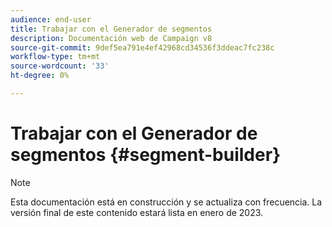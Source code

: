 ```yaml
---
audience: end-user
title: Trabajar con el Generador de segmentos
description: Documentación web de Campaign v8
source-git-commit: 9def5ea791e4ef42968cd34536f3ddeac7fc238c
workflow-type: tm+mt
source-wordcount: '33'
ht-degree: 0%

---
```


# Trabajar con el Generador de segmentos {#segment-builder}

>[!NOTE]
>
>Esta documentación está en construcción y se actualiza con frecuencia. La versión final de este contenido estará lista en enero de 2023.


